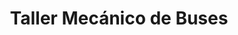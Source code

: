 ---
title: "Taller Mecánico de Buses"
url: /zona-6-de-villa-nueva/taller-mecanico-de-buses-8a-calle/
shop: reparación de automóviles
---